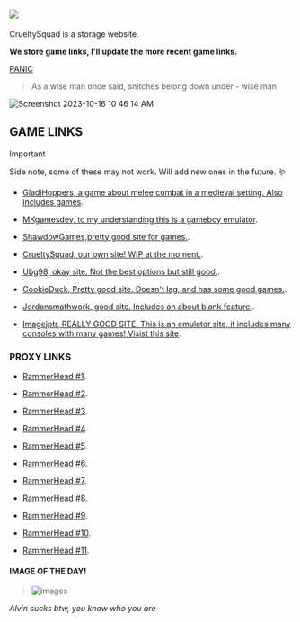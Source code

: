 # ![](https://github.com/CrueltySquad/CrueltySquad.github.io/assets/152569790/8d133380-a726-45f3-a0cf-56e29e9ff2ee)

CrueltySquad is a storage website.         

**We store game links, I'll update the more recent game links.**

[PANIC](https://classroom.google.com/h)

> As a wise man once said, snitches belong down under - wise man

![Screenshot 2023-10-16 10 46 14 AM](https://github.com/CrueltySquad/CrueltySquad.github.io/assets/152569790/0ef7c3bf-4972-4734-a247-a3345f623bbc)


## GAME LINKS
> [!IMPORTANT]
> Side note, some of these may not work. Will add new ones in the future. 🪱

* [GladiHoppers, a game about melee combat in a medieval setting. Also includes games](https://gladihoppers.github.io/).

* [MKgamesdev, to my understanding this is a gameboy emulator](https://mkgamesdev.github.io/MKGBA2.0/).

* [ShawdowGames,pretty good site for games.](https://shadowgmes.github.io/).

* [CrueltySquad, our own site! WIP at the moment.](https://sites.google.com/student.fcusd.org/crueltysquad/home).

* [Ubg98, okay site. Not the best options but still good.](https://ubg98.github.io/).

* [CookieDuck, Pretty good site. Doesn't lag, and has some good games.](https://cookieduck-dev.github.io/).

* [Jordansmathwork, good site. Includes an about blank feature.](https://galacticnetwork.github.io/jordansmathwork/gs/).

* [Imagejptr, REALLY GOOD SITE. This is an emulator site, it includes many consoles with many games! Visist this site](https://imadejptr.github.io/).




### PROXY LINKS

* [RammerHead #1](https://britannica.cf/).

* [RammerHead #2](https://absolutevalueequations.cf/).

*  [RammerHead #3]( https://joyridearoundthepark.5inas.cf/).

*  [RammerHead #4](https://oh-hell-nah.5inas.cf/).

*  [RammerHead #5](https://mathtestaxamschool.zcvx.cf/).

*  [RammerHead #6](https://reading.englishpapers.online/).

*  [RammerHead #7](https://pixel.7.zixel.tk/).

*  [RammerHead #8](https://rammer.rude.li/).

*  [RammerHead #9](https://slape3.zwanenwater48.nl/).

*  [RammerHead #10](https://saltersforeheadhasa.shinylook.ro/).

*  [RammerHead #11](https://walterwhite.dcmusic.ca/).



  #### IMAGE OF THE DAY!

  >![images](https://github.com/CrueltySquad/CrueltySquad.github.io/assets/152569790/6da89187-fed8-426f-8da1-a50c9bf672fa)




_Alvin sucks btw, you know who you are_





